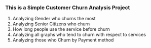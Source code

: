 ### This is a Simple Customer Churn Analysis Project

1. Analyzing Gender who churns the most
2. Analyzing Senior Citizens who churn
3. How long people use the service before churn
4. Analyzing all graphs who tend to churn with respect to services
5. Analyzing those who Churn by Payment method
